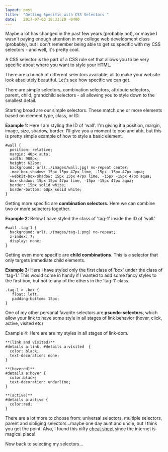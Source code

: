 ```yaml
---
layout: post
title:  "Getting Specific with CSS Selectors "
date:   2017-07-03 19:33:20 -0400
---
```



Maybe a lot has changed in the past few years (probably not), or maybe I wasn't paying enough attention in my college web development class (probably), but I don't remember being able to get so specific with my CSS selectors - and well, it's pretty cool. 

A CSS selector is the part of a CSS rule set that allows you to be very specific about where you want to style your HTML. 

There are a bunch of different selectors available, all to make your website look absolutely beautiful. Let's see how specific we can get. 

There are simple selectors, combination selectors, attribute selectors, parent, child, grandchild selectors - all allowing you to style down to the smallest detail.

Starting broad are our simple selectors. These match one or more elements based on element type, class, or ID.

**Example 1:** Here I am styling the ID of 'wall'. I'm giving it a position, margin, image, size, shadow, border. I'll give you a moment to ooo and ahh, but this is pretty simple example of how to style a basic element. 

```
#wall {
  position: relative;
  margin: 40px auto;
  width: 980px;
  height: 622px;
  background: url(../images/wall.jpg) no-repeat center;
  -moz-box-shadow: 15px 15px 47px lime, -15px -15px 47px aqua;
  -webkit-box-shadow: 15px 15px 47px lime, -15px -15px 47px aqua;
  box-shadow: 15px 15px 47px lime, -15px -15px 47px aqua;
  border: 15px solid white;
  border-bottom: 60px solid white;
}
```

Getting more specific are **combination selectors.** Here we can combine two or more selectors together.

**Example 2:** Below I have styled the class of 'tag-1' inside the ID of 'wall.'

```
#wall .tag-1 {
  background: url(../images/tag-1.png) no-repeat;
  z-index: 7;
  display: none;
}
```

Getting even more specific are **child combinations**. This is a selector that only targets immediate child elements. 

**Example 3:**  Here I have styled only the first class of 'box' under the class of 'tag-1.' This would come in handy if I wanted to add some fancy styles to the first box, but not to any of the others in the 'tag-1' class.

```
.tag-1 > .box {
   float: left;
   padding-bottom: 15px;
}
```

One of my other personal favorite selectors are **psuedo-selectors**, which allow your link to have some style in all stages of link behavior (hover, click, active, visited etc) 

Example 4: Here are are my styles in all stages of link-dom. 

```
**(link and visited)**
#details a:link, #details a:visited  {
  color: black;
  text-decoration: none;
}

**(hovered)**
#details a:hover {
  color:black;
  text-decoration: underline;
}

**(active)**
#details a:active {
  color:red;
}

```


There are a lot more to choose from: universal selectors, multiple selectors, parent and sibliging selectors...maybe one day aunt and uncle, but I think you get the point. Also, I found this nifty [cheat sheet](http://www.cheetyr.com/css-selectors) since the internet is magical place! 

Now back to selecting my selectors...


